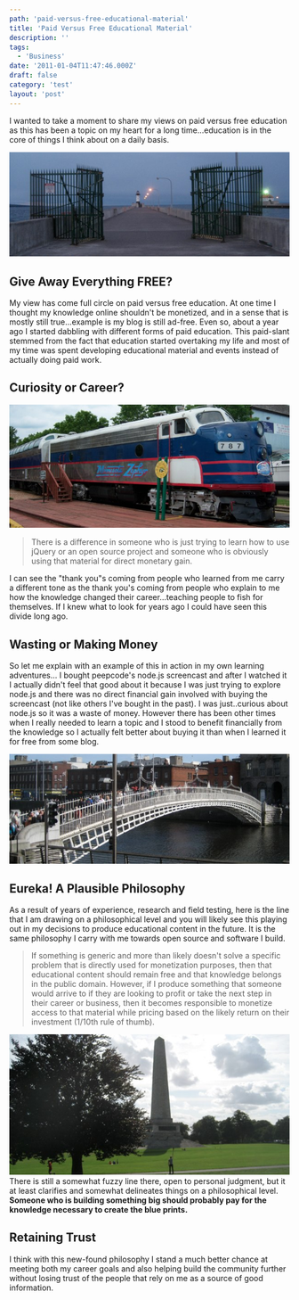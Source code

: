 ```yaml
---
path: 'paid-versus-free-educational-material'
title: 'Paid Versus Free Educational Material'
description: ''
tags:
  - 'Business'
date: '2011-01-04T11:47:46.000Z'
draft: false
category: 'test'
layout: 'post'
---
```


I wanted to take a moment to share my views on paid versus free education as this has been a topic on my heart for a long time...education is in the core of things I think about on a daily basis.

![Duluth Lighthouse](duluth-lighthouse.jpg)

## Give Away Everything FREE?

My view has come full circle on paid versus free education. At one time I thought my knowledge online shouldn't be monetized, and in a sense that is mostly still true...example is my blog is still ad-free. Even so, about a year ago I started dabbling with different forms of paid education. This paid-slant stemmed from the fact that education started overtaking my life and most of my time was spent developing educational material and events instead of actually doing paid work.

## Curiosity or Career?

![Minnesota Zephr](minnesota-zephr.jpg)

> There is a difference in someone who is just trying to learn how to use jQuery or an open source project and someone who is obviously using that material for direct monetary gain.

I can see the "thank you"s coming from people who learned from me carry a different tone as the thank you's coming from people who explain to me how the knowledge changed their career...teaching people to fish for themselves. If I knew what to look for years ago I could have seen this divide long ago.

## Wasting or Making Money

So let me explain with an example of this in action in my own learning adventures... I bought peepcode's node.js screencast and after I watched it I actually didn't feel that good about it because I was just trying to explore node.js and there was no direct financial gain involved with buying the screencast (not like others I've bought in the past). I was just..curious about node.js so it was a waste of money. However there has been other times when I really needed to learn a topic and I stood to benefit financially from the knowledge so I actually felt better about buying it than when I learned it for free from some blog.

![Dublin Bridge](dublin-bridge.jpg)

## Eureka! A Plausible Philosophy

As a result of years of experience, research and field testing, here is the line that I am drawing on a philosophical level and you will likely see this playing out in my decisions to produce educational content in the future. It is the same philosophy I carry with me towards open source and software I build.

> If something is generic and more than likely doesn't solve a specific problem that is directly used for monetization purposes, then that educational content should remain free and that knowledge belongs in the public domain. However, if I produce something that someone would arrive to if they are looking to profit or take the next step in their career or business, then it becomes responsible to monetize access to that material while pricing based on the likely return on their investment (1/10th rule of thumb).

![Dublin Monument](dublin-monument.jpg) There is still a somewhat fuzzy line there, open to personal judgment, but it at least clarifies and somewhat delineates things on a philosophical level. **Someone who is building something big should probably pay for the knowledge necessary to create the blue prints.**

## Retaining Trust

I think with this new-found philosophy I stand a much better chance at meeting both my career goals and also helping build the community further without losing trust of the people that rely on me as a source of good information.
